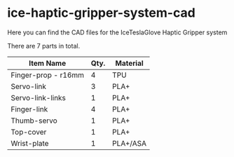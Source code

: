 # ice-haptic-gripper-system-cad

Here you can find the CAD files for the IceTeslaGlove Haptic Gripper system

There are 7 parts in total. 

| **Item Name**       | **Qty.** | **Material** |
|---------------------|----------|--------------|
| Finger-prop - r16mm |    4     | TPU          |
| Servo-link          |     3    | PLA+         |
| Servo-link-links    |     1    | PLA+         |
| Finger-link         |     4    | PLA+         |
| Thumb-servo         |     1    | PLA+         |
| Top-cover           |     1    | PLA+         |
| Wrist-plate         |     1    | PLA+/ASA     |
